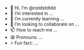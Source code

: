 - 👋 Hi, I’m @nstdstdtdd
- 👀 I’m interested in ...
- 🌱 I’m currently learning ...
- 💞️ I’m looking to collaborate on ...
- 📫 How to reach me ...
- 😄 Pronouns: ...
- ⚡ Fun fact: ...

<!---
nstdstdtdd/nstdstdtdd is a ✨ special ✨ repository because its `README.md` (this file) appears on your GitHub profile.
You can click the Preview link to take a look at your changes.
--->
